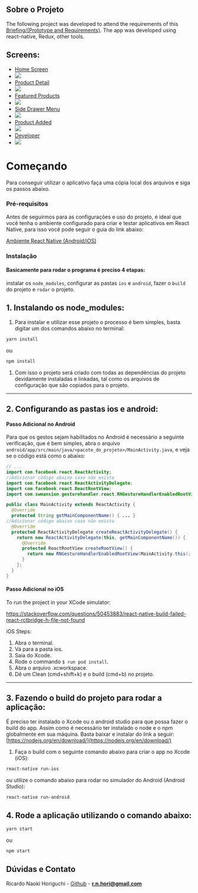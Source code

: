
## Sobre o Projeto

The following project was developed to attend the requirements of this [Briefing/(Prototype and Requirements)](https://github.com/longvision/React-Native-Mobile-Startup-Test/blob/master/Lodjinha/ChallengeREADME.md). The app was developed using react-native, Redux, other tools.

<!-- GETTING STARTED -->

## Screens:

- [Home Screen](https://longvision.s3.amazonaws.com/loj5.png)
- <img src="https://longvision.s3.amazonaws.com/loj5.png">
- [Product Detail](https://longvision.s3.amazonaws.com/loj4.png)
- <img src="https://longvision.s3.amazonaws.com/loj4.png">
- [Featured Products](https://longvision.s3.amazonaws.com/loj6.png)
- <img src="https://longvision.s3.amazonaws.com/loj6.png">
- [Side Drawer Menu](https://longvision.s3.amazonaws.com/loj2.png)
- <img src="https://longvision.s3.amazonaws.com/loj2.png">
- [Product Added](https://longvision.s3.amazonaws.com/loj3.png)
- <img src="https://longvision.s3.amazonaws.com/loj3.png">
- [Developer](https://longvision.s3.amazonaws.com/loj1.png)
- <img src="https://longvision.s3.amazonaws.com/loj1.png">


# Começando

Para conseguir utilizar o aplicativo faça uma cópia local dos arquivos e siga os passos abaixo.

### Pré-requisitos

Antes de seguirmos para as configurações e uso do projeto, é ideal que você tenha o ambiente configurado para criar e testar aplicativos em React Native, para isso você pode seguir o guia do link abaixo:

[Ambiente React Native (Android/iOS)](https://github.com/Rocketseat/ambiente-react-native)


### Instalação
#### Basicamente para rodar o programa é preciso 4 etapas:
instalar os `node_modules`, configurar as pastas `ios` e `android`, fazer o `build` do projeto e `rodar` o projeto.

## 1. Instalando os node_modules:

1. Para instalar e utilizar esse projeto o processo é bem simples, basta digitar um dos comandos abaixo no terminal:

```sh
yarn install
```
ou
```sh
npm install
```


1. Com isso o projeto será criado com todas as dependências do projeto devidamente instaladas e linkadas, tal como os arquivos de configuração que são copiados para o projeto.

---
## 2. Configurando as pastas ios e android:
#### Passo Adicional no Android

Para que os gestos sejam habilitados no Android é necessário a seguinte verificação, que é bem simples, abra o arquivo `android/app/src/main/java/<pacote_do_projeto>/MainActivity.java`, e veja se o código está como o abaixo:

```java
// ...
import com.facebook.react.ReactActivity;
//Adicionar código abaixo caso não exista
import com.facebook.react.ReactActivityDelegate;
import com.facebook.react.ReactRootView;
import com.swmansion.gesturehandler.react.RNGestureHandlerEnabledRootView;
```

```java
public class MainActivity extends ReactActivity {
  @Override
  protected String getMainComponentName() { ... }
//Adicionar código abaixo caso não exista
  @Override
  protected ReactActivityDelegate createReactActivityDelegate() {
    return new ReactActivityDelegate(this, getMainComponentName()) {
      @Override
      protected ReactRootView createRootView() {
        return new RNGestureHandlerEnabledRootView(MainActivity.this);
      }
    };
  }
}
```
#### Passo Adicional no iOS

To run the project in your XCode simulator:

https://stackoverflow.com/questions/50453883/react-native-build-failed-react-rctbridge-h-file-not-found


 iOS Steps:
1. Abra o terminal.
2. Vá para a pasta ios.
3. Saia do Xcode.
4. Rode o commando   ```$ run pod install```.
5. Abra o arquivo .xcworkspace.
6. Dê um Clean (cmd+shift+k) e o build (cmd+b) no projeto.

---
## 3. Fazendo o build do projeto para rodar a aplicação:

É preciso ter instalado o Xcode ou o android studio para que possa fazer o build do app.
Assim como é necessário ter instalado o node e o npm globalmente em sua máquina. Basta baixar e instalar do link a seguir:
[https://nodejs.org/en/download/](https://nodejs.org/en/download/)

1. Faça o build com o seguinte comando abaixo para criar o app no Xcode (iOS):

```sh
react-native run-ios
```

ou utilize o comando abaixo para rodar no simulador do Android (Android Studio):

```sh
react-native run-android
```
## 4. Rode a aplicação utilizando o comando abaixo:

```sh
yarn start
```
ou
```sh
npm start
```
## Dúvidas e Contato

Ricardo Naoki Horiguchi - [Github](https://github.com/longvision) - **r.n.hori@gmail.com**
